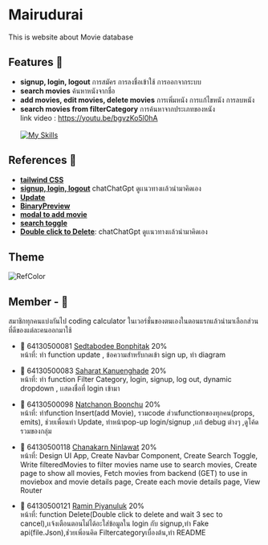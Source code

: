 # Mairudurai
This is website about Movie database 

## Features :pushpin:

- **signup, login, logout** การสมัคร การลงชื่อเข้าใช้ การออกจากระบบ
- **search movies** ค้นหาหนังจากชื่อ
- **add movies, edit movies, delete movies** การเพิ่มหนัง การเเก้ไขหนัง การลบหนัง
- **search movies from filterCategory** การค้นหาจากประเภทของหนัง <br>
link video : https://youtu.be/bgvzKo5l0hA
<br><br>
[![My Skills](https://skillicons.dev/icons?i=js,vue,vite,tailwind,css,html,bootstrap,figma,vscode)](https://skillicons.dev)

## References :pushpin:
- [**tailwind CSS**](https://tailwindcss.com/)
- [**signup, login, logout**](https://chat.openai.com/) chatChatGpt ดูเเนวทางเเล้วนำมาคิดเอง<br>
- [**Update**](https://www.youtube.com/watch?v=L2jJZReyD_g)<br>
- [**BinaryPreview**](https://developer.mozilla.org/en-US/docs/Web/API/FileReader/readAsDataURL)
- [**modal to add movie**](https://getbootstrap.com/docs/5.0/components/modal/)<br>
- [**search toggle**](https://play.tailwindcss.com/sbm4jEWJoA)<br>
- [**Double click to Delete**](https://chat.openai.com/):  chatChatGpt ดูเเนวทางเเล้วนำมาคิดเอง<br>


## Theme
![RefColor](https://user-images.githubusercontent.com/88131673/229163250-a73cd14c-4839-4498-a902-de40fc13bb11.png)

## Member - 🌷

สมาชิกทุกคนแบ่งกันไป coding calculator ในเวอร์ชั่นของตนเองในตอนแรกแล้วนำมาเลือกส่วนที่ดีของแต่ละคนออกมาใช้
- :construction_worker: 64130500081 [Sedtabodee Bonphitak](https://github.com/PanSedtabodee) 20%<br>
หน้าที่: ทำ function update , ข้อความสำหรับกดเข้า sign up, ทำ diagram

- :construction_worker: 64130500083 [Saharat Kanuenghade](https://github.com/KenMuey) 20%<br>
หน้าที่: ทำ function Filter Category, login, signup, log out, dynamic dropdown , เเสดงชื่อที่ login เข้ามา

- :construction_worker: 64130500098 [Natchanon Boonchu](https://github.com/NatchanonBoonchu) 20%<br>
หน้าที่: ทำfunction Insert(add Movie), รวมcode ส่วนfunctionของทุกคน(props, emits), ช่วยเพื่อนทำ Update, ทำหน้าpop-up login/signup ,เเก้ debug ต่างๆ ,ดูโค้ดรวมของกลุ่ม

- :construction_worker: 64130500118 [Chanakarn Ninlawat](https://github.com/Saiparnn) 20%<br>
หน้าที่: Design UI App, Create Navbar Component, Create Search Toggle, Write filteredMovies to filter movies name use to search movies, Create page to show all movies, Fetch movies from backend (GET) to use in moviebox and movie details page, Create each movie details page, View Router

- :construction_worker: 64130500121 [Ramin Piyanuluk](https://github.com/Tiger4846) 20%<br>
หน้าที่: function Delete(Double click to delete and wait 3 sec to cancel),เเจ้งเตือนตอนไม่ได้อะใส่ข้อมูลใน login กับ signup,ทำ Fake api(file.Json),ช่่วยเพิ่อนคิด Filtercategoryเบื่องต้น,ทำ README

